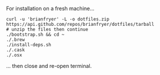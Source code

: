 For installation on a fresh machine...
```
curl -u 'brianfryer' -L -o dotfiles.zip https://api.github.com/repos/brianfryer/dotfiles/tarball
# unzip the files then continue
./bootstrap.sh && cd ~
./.brew
./install-deps.sh
./.cask
./.osx
```
... then close and re-open terminal.
